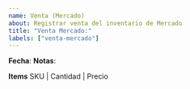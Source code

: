 ```yaml
---
name: Venta (Mercado)
about: Registrar venta del inventario de Mercado
title: "Venta Mercado:"
labels: ["venta-mercado"]
---
```

**Fecha**:
**Notas**:

**Items**
SKU | Cantidad | Precio
